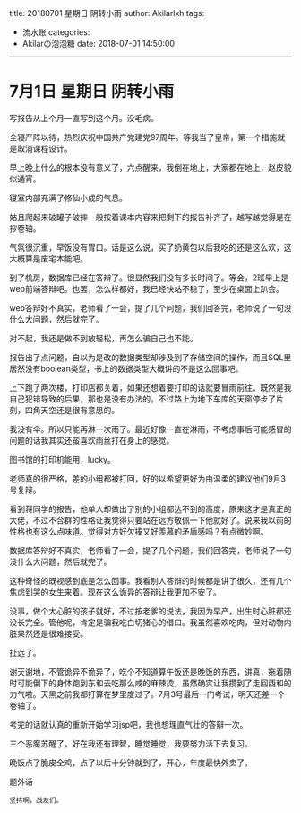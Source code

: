 title: 20180701 星期日 阴转小雨
author: Akilarlxh
tags:
  - 流水账
categories:
  - Akilarの泡泡糖
date: 2018-07-01 14:50:00
---
# 7月1日 星期日 阴转小雨

写报告从上个月一直写到这个月。没毛病。

全寝严阵以待，热烈庆祝中国共产党建党97周年。等我当了皇帝，第一个措施就是取消课程设计。

早上晚上什么的根本没有意义了，六点醒来，我倒在地上，大家都在地上，赵皮貌似通宵。

寝室内部充满了修仙小成的气息。

姑且爬起来破罐子破摔一般按着课本内容来把剩下的报告补齐了，越写越觉得是在抄卷轴。

气氛很沉重，早饭没有胃口。话是这么说，买了奶黄包以后我吃的还是这么欢，这大概算是废宅本能吧。

到了机房，数据库已经在答辩了。很显然我们没有多长时间了。等会，2班早上是web前端答辩吧。也罢，怎么样都好，我已经快站不稳了，至少在桌面上趴会。

web答辩好不真实，老师看了一会，提了几个问题，我们回答完，老师说了一句没什么大问题，然后就完了。

对不起，我还是做不到放轻松，再怎么骗自己也不能。

报告出了点问题，自以为是改的数据类型却涉及到了存储空间的操作，而且SQL里居然没有boolean类型，书上的数据类型大概讲的不是这么回事吧。

上下跑了两次楼，打印店都关着，如果还想着要打印的话就要冒雨前往。既然是我自己犯错导致的后果，那也是没有办法的。不过路上为地下车库的天窗停步了片刻，四角天空还是很有意思的。

我没有伞。所以只能再淋一次雨了。最近好像一直在淋雨，不考虑事后可能感冒的问题的话我其实还蛮喜欢雨丝打在身上的感觉。

图书馆的打印机能用，lucky。

老师真的很严格，差的小组都被打回，好的以希望更好为由温柔的建议他们9月3号复辩。

看到蒋同学的报告，他单人却做出了别的小组都达不到的高度，原来这才是真正的大佬，不过不合群的性格让我觉得只要站在远方敬佩一下他就好了。说来我以前的性格也有这么点味道。觉得对方好欠揍又好羡慕的矛盾感吗？有点微妙啊。

数据库答辩好不真实，老师看了一会，提了几个问题，我们回答完，老师说了一句没什么大问题，然后就完了。

这种奇怪的既视感到底是怎么回事。我看别人答辩的时候都是讲了很久，还有几个焦虑到哭的女生来着。现在这么诡异的答辩让我更加不安了。

没事，做个大心脏的孩子就好，不过按老爹的说法，我因为早产，出生时心脏都还没长完全。管他呢，肯定是骗我吃白切猪心的借口。我虽然喜欢吃肉，但对动物内脏果然还是很难接受。

扯远了。

谢天谢地，不管诡异不诡异了，吃个不知道算午饭还是晚饭的东西，讲真，拖着随时可能倒下的身体跑到东和去吃那么咸的麻辣烫，虽然确实让我攒到了走回西和的力气啦。天黑之前我都打算在梦里度过了。7月3号最后一门考试，明天还差一个卷轴了。

考完的话就认真的重新开始学习jsp吧，我也想理直气壮的答辩一次。

三个恶魔苏醒了，好在我还有理智，睡觉睡觉，我要努力活下去复习。

晚饭点了脆皮全鸡，点了以后十分钟就到了，开心，年度最快外卖了。

题外话
```
坚持啊，战友们。
```


